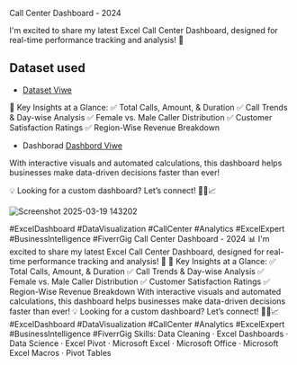 Call Center Dashboard - 2024

I'm excited to share my latest Excel Call Center Dashboard, designed for real-time performance tracking and analysis! 🎯

## Dataset used
- <a href="https://github.com/RobinKamboj001/Excel-Project-Hub/blob/main/13_Call_Center.xlsx">Dataset Viwe</a>

🔹 Key Insights at a Glance:
✅ Total Calls, Amount, & Duration
✅ Call Trends & Day-wise Analysis
✅ Female vs. Male Caller Distribution
✅ Customer Satisfaction Ratings
✅ Region-Wise Revenue Breakdown

- Dashborad <a href="https://github.com/RobinKamboj001/Excel-Project-Hub/blob/main/14_Lone_Data.png">Dashbord Viwe</a>

With interactive visuals and automated calculations, this dashboard helps businesses make data-driven decisions faster than ever!

💡 Looking for a custom dashboard? Let’s connect! 👨‍💻📈

![Screenshot 2025-03-19 143202](https://github.com/user-attachments/assets/34d8c2b2-20e8-4ab4-aaee-c33e58238e4c)


#ExcelDashboard #DataVisualization #CallCenter #Analytics #ExcelExpert #BusinessIntelligence #FiverrGig
Call Center Dashboard - 2024 📊 I'm excited to share my latest Excel Call Center Dashboard, designed for real-time performance tracking and analysis! 🎯 🔹 Key Insights at a Glance: ✅ Total Calls, Amount, & Duration ✅ Call Trends & Day-wise Analysis ✅ Female vs. Male Caller Distribution ✅ Customer Satisfaction Ratings ✅ Region-Wise Revenue Breakdown With interactive visuals and automated calculations, this dashboard helps businesses make data-driven decisions faster than ever! 💡 Looking for a custom dashboard? Let’s connect! 👨‍💻📈 #ExcelDashboard #DataVisualization #CallCenter #Analytics #ExcelExpert #BusinessIntelligence #FiverrGig
Skills: Data Cleaning · Excel Dashboards · Data Science · Excel Pivot · Microsoft Excel · Microsoft Office · Microsoft Excel Macros · Pivot Tables
